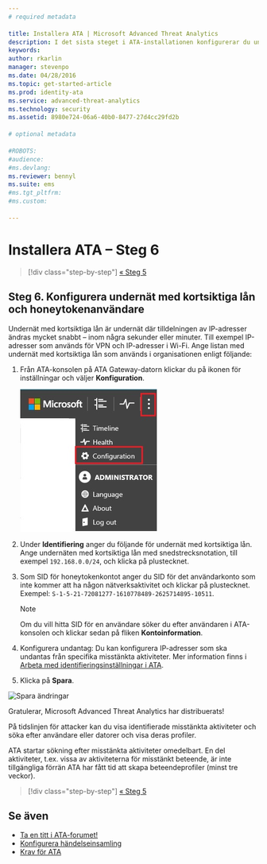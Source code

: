 ```yaml
---
# required metadata

title: Installera ATA | Microsoft Advanced Threat Analytics
description: I det sista steget i ATA-installationen konfigurerar du undernäten med kortsiktiga lån och honeytokenanvändaren.
keywords:
author: rkarlin
manager: stevenpo
ms.date: 04/28/2016
ms.topic: get-started-article
ms.prod: identity-ata
ms.service: advanced-threat-analytics
ms.technology: security
ms.assetid: 8980e724-06a6-40b0-8477-27d4cc29fd2b

# optional metadata

#ROBOTS:
#audience:
#ms.devlang:
ms.reviewer: bennyl
ms.suite: ems
#ms.tgt_pltfrm:
#ms.custom:

---
```


# Installera ATA – Steg 6

>[!div class="step-by-step"]
[« Steg 5](install-ata-step5.md)

## Steg 6. Konfigurera undernät med kortsiktiga lån och honeytokenanvändare
Undernät med kortsiktiga lån är undernät där tilldelningen av IP-adresser ändras mycket snabbt – inom några sekunder eller minuter. Till exempel IP-adresser som används för VPN och IP-adresser i Wi-Fi. Ange listan med undernät med kortsiktiga lån som används i organisationen enligt följande:

1.  Från ATA-konsolen på ATA Gateway-datorn klickar du på ikonen för inställningar och väljer **Konfiguration**.

    ![Konfigurationsinställningar för ATA](media/ATA-config-icon.JPG)

2.  Under **Identifiering** anger du följande för undernät med kortsiktiga lån. Ange undernäten med kortsiktiga lån med snedstrecksnotation, till exempel `192.168.0.0/24`, och klicka på plustecknet.

3.  Som SID för honeytokenkontot anger du SID för det användarkonto som inte kommer att ha någon nätverksaktivitet och klickar på plustecknet. Exempel: `S-1-5-21-72081277-1610778489-2625714895-10511`.

    > [!NOTE]
    > Om du vill hitta SID för en användare söker du efter användaren i ATA-konsolen och klickar sedan på fliken **Kontoinformation**. 

4.  Konfigurera undantag: Du kan konfigurera IP-adresser som ska undantas från specifika misstänkta aktiviteter. Mer information finns i [Arbeta med identifieringsinställningar i ATA](working-with-detection-settings.md).

5.  Klicka på **Spara**.

![Spara ändringar](media/ATA-VPN-Subnets.JPG)

Gratulerar, Microsoft Advanced Threat Analytics har distribuerats!

På tidslinjen för attacker kan du visa identifierade misstänkta aktiviteter och söka efter användare eller datorer och visa deras profiler.

ATA startar sökning efter misstänkta aktiviteter omedelbart. En del aktiviteter, t.ex. vissa av aktiviteterna för misstänkt beteende, är inte tillgängliga förrän ATA har fått tid att skapa beteendeprofiler (minst tre veckor).


>[!div class="step-by-step"]
[« Steg 5](install-ata-step5.md)


## Se även

- [Ta en titt i ATA-forumet!](https://social.technet.microsoft.com/Forums/security/en-US/home?forum=mata)
- [Konfigurera händelseinsamling](configure-event-collection.md)
- [Krav för ATA](/advanced-threat-analytics/plan-design/ata-prerequisites)



<!--HONumber=May16_HO1-->


